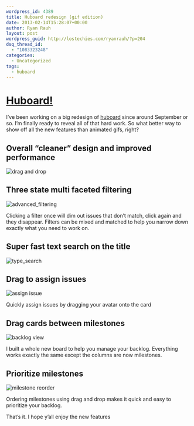 ```yaml
---
wordpress_id: 4389
title: Huboard redesign (gif edition)
date: 2013-02-14T15:28:07+00:00
author: Ryan Rauh
layout: post
wordpress_guid: http://lostechies.com/ryanrauh/?p=204
dsq_thread_id:
  - "1083323248"
categories:
  - Uncategorized
tags:
  - huboard
---
```

# [Huboard!](http://huboard.com)

I&#8217;ve been working on a big redesign of [huboard](https://github.com/rauhryan/huboard) since around September or so. I&#8217;m finally ready to reveal all of that hard work. So what better way to show off all the new features than animated gifs, right?

## Overall &#8220;cleaner&#8221; design and improved performance

![drag and drop](http://f.cl.ly/items/201A161R0l2m161L3x2p/drag_and_drop.gif)

## Three state multi faceted filtering

![advanced_filtering](http://f.cl.ly/items/232H2o3H0Z1c1c2k0o3T/advanced_filtering.gif)

Clicking a filter once will dim out issues that don&#8217;t match, click again and they disappear. Filters can be mixed and matched to help you narrow down exactly what you need to work on.

## Super fast text search on the title

![type_search](http://f.cl.ly/items/2N1U131v2k0c1T110Y0O/type_search.gif)

## Drag to assign issues

![assign issue](http://f.cl.ly/items/1Q071r1j1Z0S1L1y3w2O/assign_issue.gif)

Quickly assign issues by dragging your avatar onto the card

## Drag cards between milestones

![backlog view](http://cl.ly/image/2H1t1y3s2F14/backlog_drag_and_drop.gif)

I built a whole new board to help you manage your backlog. Everything works exactly the same except the columns are now milestones.

## Prioritize milestones

![milestone reorder](http://f.cl.ly/items/0A3f2C2K0B263N2p3I3L/milestone_reorder.gif)

Ordering milestones using drag and drop makes it quick and easy to prioritize your backlog.

That&#8217;s it. I hope y&#8217;all enjoy the new features